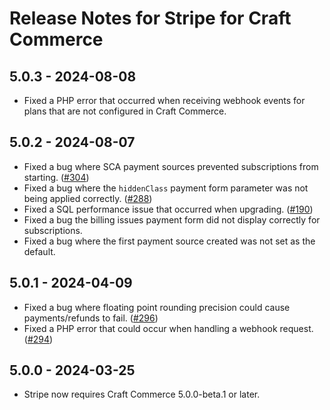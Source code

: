 # Release Notes for Stripe for Craft Commerce

## 5.0.3 - 2024-08-08

- Fixed a PHP error that occurred when receiving webhook events for plans that are not configured in Craft Commerce.

## 5.0.2 - 2024-08-07

- Fixed a bug where SCA payment sources prevented subscriptions from starting. ([#304](https://github.com/craftcms/commerce-stripe/pull/304))
- Fixed a bug where the `hiddenClass` payment form parameter was not being applied correctly. ([#288](https://github.com/craftcms/commerce-stripe/pull/288))
- Fixed a SQL performance issue that occurred when upgrading. ([#190](https://github.com/craftcms/commerce-stripe/issues/190))
- Fixed a bug the billing issues payment form did not display correctly for subscriptions.
- Fixed a bug where the first payment source created was not set as the default.

## 5.0.1 - 2024-04-09

- Fixed a bug where floating point rounding precision could cause payments/refunds to fail. ([#296](https://github.com/craftcms/commerce-stripe/pull/296))
- Fixed a PHP error that could occur when handling a webhook request. ([#294](https://github.com/craftcms/commerce-stripe/issues/294))

## 5.0.0 - 2024-03-25

- Stripe now requires Craft Commerce 5.0.0-beta.1 or later.